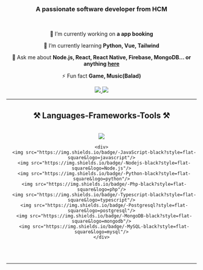 
<h3 align="center">A passionate software developer from HCM</h3>

<br/>

<div align="center">
 
 🔭 I’m currently working on **a app booking**
 
 🌱 I’m currently learning **Python, Vue, Tailwind**

 💬 Ask me about **Node.js, React, React Native, Firebase, MongoDB... or anything [here](https://github.com/nyattonguyen/nyattonuyen/issues)**

 ⚡ Fun fact **Game, Music(Balad)**
 
 </div>
 
<div align="center"> 
  <a href="mailto:nguyen.c.k.nhat@gmail.com">
    <img src="https://img.shields.io/badge/Gmail-333333?style=for-the-badge&logo=gmail&logoColor=red" />
  </a>
  <a href="https://www.linkedin.com/in/nhat-nguyen-2398b6285/" target="_blank">
    <img src="https://img.shields.io/badge/LinkedIn-0077B5?style=for-the-badge&logo=linkedin&logoColor=white" target="_blank" />
  </a>
</div>

 <hr/>
 
<h2 align="center">⚒️ Languages-Frameworks-Tools ⚒️</h2>
<br/>
<div align="center">
    <img src="https://skillicons.dev/icons?i=react,bootstrap,mui,html,css,vscode,github,figma,tailwind,git,nest" />
   
    <div>
      <img src="https://img.shields.io/badge/-JavaScript-black?style=flat-square&logo=javascript"/>
      <img src="https://img.shields.io/badge/-Nodejs-black?style=flat-square&logo=Node.js"/>
      <img src="https://img.shields.io/badge/-Python-black?style=flat-square&logo=python"/>
      <img src="https://img.shields.io/badge/-Php-black?style=flat-square&logo=php"/>
      <img src="https://img.shields.io/badge/-Typescript-black?style=flat-square&logo=typescript"/>
      <img src="https://img.shields.io/badge/-Postgresql?style=flat-square&logo=postgresql"/>
      <img src="https://img.shields.io/badge/-MongoDB-black?style=flat-square&logo=mongodb"/>
      <img src="https://img.shields.io/badge/-MySQL-black?style=flat-square&logo=mysql"/>
    </div>
 <br>
</div>

<br/>
<hr/>

